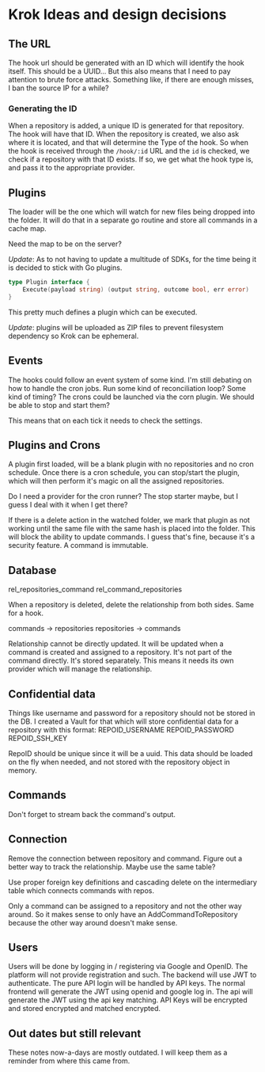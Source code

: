 # Krok Ideas and design decisions

## The URL

The hook url should be generated with an ID which will identify the hook itself.
This should be a UUID... But this also means that I need to pay attention to brute force
attacks. Something like, if there are enough misses, I ban the source IP for a while?

### Generating the ID

When a repository is added, a unique ID is generated for that repository. The hook
will have that ID. When the repository is created, we also ask where it is located, and
that will determine the Type of the hook. So when the hook is received through the `/hook/:id`
URL and the `id` is checked, we check if a repository with that ID exists. If so,
we get what the hook type is, and pass it to the appropriate provider.

## Plugins

The loader will be the one which will watch for new files being dropped into the folder.
It will do that in a separate go routine and store all commands in a cache map.

Need the map to be on the server?

*Update*: As to not having to update a multitude of SDKs, for the time being it is
decided to stick with Go plugins.

```go
type Plugin interface {
    Execute(payload string) (output string, outcome bool, err error)
}
```

This pretty much defines a plugin which can be executed.

*Update*: plugins will be uploaded as ZIP files to prevent filesystem dependency
so Krok can be ephemeral.

## Events

The hooks could follow an event system of some kind. I'm still debating on how to handle the
cron jobs. Run some kind of reconciliation loop? Some kind of timing? The crons could be
launched via the corn plugin. We should be able to stop and start them?

This means that on each tick it needs to check the settings.

## Plugins and Crons

A plugin first loaded, will be a blank plugin with no repositories and no cron schedule.
Once there is a cron schedule, you can stop/start the plugin, which will then perform it's
magic on all the assigned repositories.

Do I need a provider for the cron runner? The stop starter maybe, but I guess I deal with it
when I get there?

If there is a delete action in the watched folder, we mark that plugin as not working until the same
file with the same hash is placed into the folder. This will block the ability to update commands.
I guess that's fine, because it's a security feature. A command is immutable.

## Database

rel_repositories_command
rel_command_repositories

When a repository is deleted, delete the relationship from both sides. Same for a hook.

commands -> repositories
repositories -> commands

Relationship cannot be directly updated. It will be updated when a command is created and
assigned to a repository. It's not part of the command directly. It's stored separately.
This means it needs its own provider which will manage the relationship.

## Confidential data

Things like username and password for a repository should not be stored in the DB. I created
a Vault for that which will store confidential data for a repository with this format:
REPOID_USERNAME
REPOID_PASSWORD
REPOID_SSH_KEY

RepoID should be unique since it will be a uuid.
This data should be loaded on the fly when needed, and not stored with the repository object in memory.

## Commands

Don't forget to stream back the command's output.

## Connection

Remove the connection between repository and command. Figure out a better way to track the relationship. Maybe use the
same table?

Use proper foreign key definitions and cascading delete on the intermediary table which connects commands with repos.

Only a command can be assigned to a repository and not the other way around. So it makes sense to only have an
AddCommandToRepository because the other way around doesn't make sense.

## Users

Users will be done by logging in / registering via Google and OpenID. The platform will not provide registration and such.
The backend will use JWT to authenticate. The pure API login will be handled by API keys. The normal frontend will generate
the JWT using openid and google log in. The api will generate the JWT using the api key matching. API Keys will be encrypted
and stored encrypted and matched encrypted.

## Out dates but still relevant

These notes now-a-days are mostly outdated. I will keep them as a reminder from where this came from.
